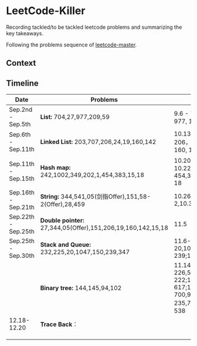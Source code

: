 # LeetCode-Killer
Recording tackled/to be tackled leetcode problems and summarizing the key takeaways.



Following the problems sequence of [leetcode-master](https://github.com/youngyangyang04/leetcode-master). 



## Context







## Timeline

| Date                | Problems                                                     | Done                                                         |
| ------------------- | ------------------------------------------------------------ | ------------------------------------------------------------ |
| Sep.2nd - Sep.5th   | **List:** 704,27,977,209,59                                  | 9.6 - 704，9.7 - 27, 9.11 - 977, 10.12-209,59                |
| Sep.6th - Sep.11th  | **Linked List:** 203,707,206,24,19,160,142                   | 10.13-203,10.15-707 206，10.16-24,10.17-19，160, 10.18-142   |
| Sep.11th - Sep.15th | **Hash map:** 242,1002,349,202,1,454,383,15,18               | 10.20-242，10.21-1002，10.22-349,202,1,10.23-454,383,10.24-15,10.25-18 |
| Sep.16th - Sep.21th | **String:** 344,541,05(剑指Offer),151,58-2(Offer),28,459     | 10.26-344,541,05,58-2,10.31-28,11.1-459                      |
| Sep.22th - Sep.25th | **Double pointer:** 27,344,05(Offer),151,206,19,160,142,15,18 | 11.5                                                         |
| Sep.25th - Sep.30th | **Stack and Queue:** 232,225,20,1047,150,239,347             | 11.6-232,11.8-225,11.9-20,1047,150; 11.10-239;11.11-347;     |
|                     | **Binary tree:** 144,145,94,102                              | 11.14-102,11.15-226,589,101,111,11.16-222;11.18-110;12.11-617;12.12-700,98,530,501,236;12.17-235,701,450，669，108，538 |
| 12.18-12.20         | **Trace Back**：                                             |                                                              |
|                     |                                                              |                                                              |
|                     |                                                              |                                                              |
|                     |                                                              |                                                              |

